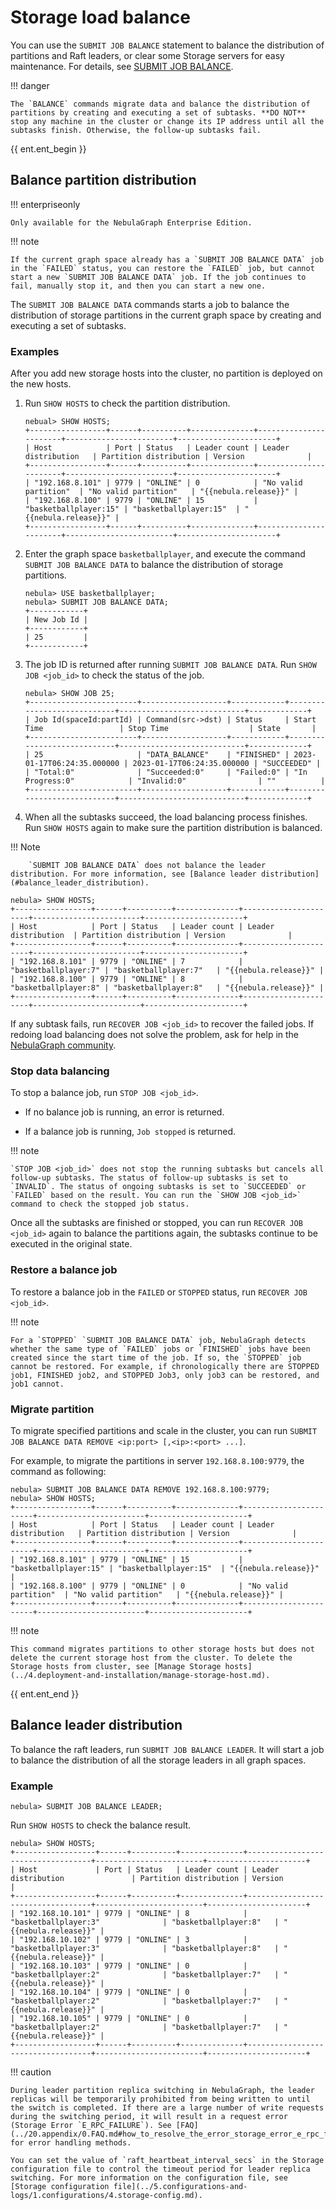 # Storage load balance

You can use the `SUBMIT JOB BALANCE` statement to balance the distribution of partitions and Raft leaders, or clear some Storage servers for easy maintenance. For details, see [SUBMIT JOB BALANCE](../synchronization-and-migration/2.balance-syntax.md).

!!! danger

    The `BALANCE` commands migrate data and balance the distribution of partitions by creating and executing a set of subtasks. **DO NOT** stop any machine in the cluster or change its IP address until all the subtasks finish. Otherwise, the follow-up subtasks fail.

{{ ent.ent_begin }}
## Balance partition distribution

!!! enterpriseonly

    Only available for the NebulaGraph Enterprise Edition.
    
!!! note

    If the current graph space already has a `SUBMIT JOB BALANCE DATA` job in the `FAILED` status, you can restore the `FAILED` job, but cannot start a new `SUBMIT JOB BALANCE DATA` job. If the job continues to fail, manually stop it, and then you can start a new one.

The `SUBMIT JOB BALANCE DATA` commands starts a job to balance the distribution of storage partitions in the current graph space by creating and executing a set of subtasks.

### Examples

After you add new storage hosts into the cluster, no partition is deployed on the new hosts.

1. Run `SHOW HOSTS` to check the partition distribution.

    ```ngql
    nebual> SHOW HOSTS;
    +-----------------+------+----------+--------------+-----------------------+------------------------+----------------------+
    | Host            | Port | Status   | Leader count | Leader distribution   | Partition distribution | Version              |
    +-----------------+------+----------+--------------+-----------------------+------------------------+----------------------+
    | "192.168.8.101" | 9779 | "ONLINE" | 0            | "No valid partition"  | "No valid partition"   | "{{nebula.release}}" |
    | "192.168.8.100" | 9779 | "ONLINE" | 15           | "basketballplayer:15" | "basketballplayer:15"  | "{{nebula.release}}" |
    +-----------------+------+----------+--------------+-----------------------+------------------------+----------------------+
    ```

2. Enter the graph space `basketballplayer`, and execute the command `SUBMIT JOB BALANCE DATA` to balance the distribution of storage partitions.

    ```ngql
    nebula> USE basketballplayer;
    nebula> SUBMIT JOB BALANCE DATA;
    +------------+
    | New Job Id |
    +------------+
    | 25         |
    +------------+
    ```

3. The job ID is returned after running `SUBMIT JOB BALANCE DATA`. Run `SHOW JOB <job_id>` to check the status of the job.

    ```ngql
    nebula> SHOW JOB 25;
    +------------------------+-------------------+------------+----------------------------+----------------------------+-------------+
    | Job Id(spaceId:partId) | Command(src->dst) | Status     | Start Time                 | Stop Time                  | State       |
    +------------------------+-------------------+------------+----------------------------+----------------------------+-------------+
    | 25                     | "DATA_BALANCE"    | "FINISHED" | 2023-01-17T06:24:35.000000 | 2023-01-17T06:24:35.000000 | "SUCCEEDED" |
    | "Total:0"              | "Succeeded:0"     | "Failed:0" | "In Progress:0"            | "Invalid:0"                | ""          |
    +------------------------+-------------------+------------+----------------------------+----------------------------+-------------+
    ```

4. When all the subtasks succeed, the load balancing process finishes. Run `SHOW HOSTS` again to make sure the partition distribution is balanced.

  !!! Note

        `SUBMIT JOB BALANCE DATA` does not balance the leader distribution. For more information, see [Balance leader distribution](#balance_leader_distribution).

  ```ngql
  nebula> SHOW HOSTS;
  +-----------------+------+----------+--------------+----------------------+------------------------+----------------------+
  | Host            | Port | Status   | Leader count | Leader distribution  | Partition distribution | Version              |
  +-----------------+------+----------+--------------+----------------------+------------------------+----------------------+
  | "192.168.8.101" | 9779 | "ONLINE" | 7            | "basketballplayer:7" | "basketballplayer:7"   | "{{nebula.release}}" |
  | "192.168.8.100" | 9779 | "ONLINE" | 8            | "basketballplayer:8" | "basketballplayer:8"   | "{{nebula.release}}" |
  +-----------------+------+----------+--------------+----------------------+------------------------+----------------------+
  ```

If any subtask fails, run `RECOVER JOB <job_id>` to recover the failed jobs. If redoing load balancing does not solve the problem, ask for help in the [NebulaGraph community](https://github.com/vesoft-inc/nebula/discussions).

### Stop data balancing

To stop a balance job, run `STOP JOB <job_id>`.

* If no balance job is running, an error is returned.

* If a balance job is running, `Job stopped` is returned.

!!! note

    `STOP JOB <job_id>` does not stop the running subtasks but cancels all follow-up subtasks. The status of follow-up subtasks is set to `INVALID`. The status of ongoing subtasks is set to `SUCCEEDED` or `FAILED` based on the result. You can run the `SHOW JOB <job_id>` command to check the stopped job status.

Once all the subtasks are finished or stopped, you can run `RECOVER JOB <job_id>` again to balance the partitions again, the subtasks continue to be executed in the original state.

### Restore a balance job

To restore a balance job in the `FAILED` or `STOPPED` status, run `RECOVER JOB <job_id>`.

!!! note

    For a `STOPPED` `SUBMIT JOB BALANCE DATA` job, NebulaGraph detects whether the same type of `FAILED` jobs or `FINISHED` jobs have been created since the start time of the job. If so, the `STOPPED` job cannot be restored. For example, if chronologically there are STOPPED job1, FINISHED job2, and STOPPED Job3, only job3 can be restored, and job1 cannot.

### Migrate partition

To migrate specified partitions and scale in the cluster, you can run `SUBMIT JOB BALANCE DATA REMOVE <ip:port> [,<ip>:<port> ...]`.

For example, to migrate the partitions in server `192.168.8.100:9779`, the command as following:

```ngql
nebula> SUBMIT JOB BALANCE DATA REMOVE 192.168.8.100:9779;
nebula> SHOW HOSTS;
+-----------------+------+----------+--------------+-----------------------+------------------------+----------------------+
| Host            | Port | Status   | Leader count | Leader distribution   | Partition distribution | Version              |
+-----------------+------+----------+--------------+-----------------------+------------------------+----------------------+
| "192.168.8.101" | 9779 | "ONLINE" | 15           | "basketballplayer:15" | "basketballplayer:15"  | "{{nebula.release}}" |
| "192.168.8.100" | 9779 | "ONLINE" | 0            | "No valid partition"  | "No valid partition"   | "{{nebula.release}}" |
+-----------------+------+----------+--------------+-----------------------+------------------------+----------------------+
```

!!! note

    This command migrates partitions to other storage hosts but does not delete the current storage host from the cluster. To delete the Storage hosts from cluster, see [Manage Storage hosts](../4.deployment-and-installation/manage-storage-host.md).

{{ ent.ent_end }}

<!-- 下面是注释内容
!!! danger

    The `BALANCE` commands migrates data and balances the distribution of partitions by creating and executing a set of subtasks. **DO NOT** stop any machine in the cluster or change its IP address until all the subtasks finish. Otherwise, the follow-up subtasks fail.

## Balance partition distribution

### Examples

After you add new storage hosts into the zone, no partition is deployed on the new hosts.

1. Add the three new storage hosts into a cluster, and add them respectively to the zone which the graph space `basketballplayer` belongs. For details about the Zone, see [Manage zone](../4.deployment-and-installation/5.zone.md).

  ```ngql
  nebual> ADD HOSTS 192.168.10.103:9779 INTO ZONE "zone1";
  nebual> ADD HOSTS 192.168.10.104:9779 INTO ZONE "zone2";
  nebual> ADD HOSTS 192.168.10.105:9779 INTO ZONE "zone3";
  ```

2. Run [`SHOW HOSTS`](../3.ngql-guide/7.general-query-statements/6.show/6.show-hosts.md) to check the partition distribution.

  ```ngql
  nebual> SHOW HOSTS;
  +------------------+------+----------+--------------+-----------------------------------+------------------------+----------------------+
  | Host             | Port | Status   | Leader count | Leader distribution               | Partition distribution | Version              |
  +------------------+------+----------+--------------+-----------------------------------+------------------------+----------------------+
  | "192.168.10.100" | 9779 | "ONLINE" | 4            | "basketballplayer:4"              | "basketballplayer:15"  | "{{nebula.release}}" |
  | "192.168.10.101" | 9779 | "ONLINE" | 8            | "basketballplayer:8"              | "basketballplayer:15"  | "{{nebula.release}}" |
  | "192.168.10.102" | 9779 | "ONLINE" | 3            | "basketballplayer:3"              | "basketballplayer:15"  | "{{nebula.release}}" |
  | "192.168.10.103" | 9779 | "ONLINE" | 0            | "No valid partition"              | "No valid partition"   | "{{nebula.release}}" |
  | "192.168.10.104" | 9779 | "ONLINE" | 0            | "No valid partition"              | "No valid partition"   | "{{nebula.release}}" |
  | "192.168.10.105" | 9779 | "ONLINE" | 0            | "No valid partition"              | "No valid partition"   | "{{nebula.release}}" |
  +------------------+------+----------+--------------+-----------------------------------+------------------------+----------------------+
  ```

1. Run `BALANCE IN ZONE` to start a job to balance the distribution of storage partitions in each zone in the current graph space. 

  ```ngql
  nebula> USE basketballplayer;
  nebula> BALANCE IN ZONE;
  +------------+
  | New Job Id |
  +------------+
  | 30         |
  +------------+
  ```

4. A BALANCE job ID is returned after running `BALANCE IN ZONE`. Run `SHOW JOB <job_id>` to check the status of the `BALANCE` job.

  ```ngql
  nebula> SHOW JOB 30;
  +-------------------------+--------------------------------------------+-------------+---------------------------------+---------------------------------+-------------+
  | Job Id(spaceId:partId)  | Command(src->dst)                          | Status      | Start Time                      | Stop Time                       | Error Code  |
  +-------------------------+--------------------------------------------+-------------+---------------------------------+---------------------------------+-------------+
  | 30                      | "DATA_BALANCE"                             | "FINISHED"  | "2022-01-12T02:27:00.000000000" | "2022-01-12T02:30:31.000000000" | "SUCCEEDED" |
  | "30, 23:1"              | "192.168.10.100:9779->192.168.10.103:9779" | "SUCCEEDED" | 2022-01-12T02:27:00.000000      | 2022-01-12T02:27:30.000000      | "SUCCEEDED" |
  | "30, 23:2"              | "192.168.10.100:9779->192.168.10.103:9779" | "SUCCEEDED" | 2022-01-12T02:27:00.000000      | 2022-01-12T02:27:01.000000      | "SUCCEEDED" |
  ......
  | "Total:21"              | "Succeeded:21"                             | "Failed:0"  | "In Progress:0"                 | "Invalid:0"                     | ""          |
  +-------------------------+--------------------------------------------+-------------+---------------------------------+---------------------------------+-------------+
  ```

5. When all the subtasks succeed, the load balancing process finishes. Run `SHOW HOSTS` again to make sure the partition distribution is balanced.

  !!! Note

        `BALANCE IN ZONE` does not balance the leader distribution. For more information, see [Balance leader distribution](#balance_leader_distribution).

  ```ngql
  nebula> SHOW HOSTS;
  +------------------+------+----------+--------------+-----------------------------------+------------------------+----------------------+
  | Host             | Port | Status   | Leader count | Leader distribution               | Partition distribution | Version              |
  +------------------+------+----------+--------------+-----------------------------------+------------------------+----------------------+
  | "192.168.10.100" | 9779 | "ONLINE" | 4            | "basketballplayer:4"              | "basketballplayer:8"   | "{{nebula.release}}" |
  | "192.168.10.101" | 9779 | "ONLINE" | 8            | "basketballplayer:8"              | "basketballplayer:8"   | "{{nebula.release}}" |
  | "192.168.10.102" | 9779 | "ONLINE" | 3            | "basketballplayer:3"              | "basketballplayer:8"   | "{{nebula.release}}" |
  | "192.168.10.103" | 9779 | "ONLINE" | 0            | "No valid partition"              | "basketballplayer:7"   | "{{nebula.release}}" |
  | "192.168.10.104" | 9779 | "ONLINE" | 0            | "No valid partition"              | "basketballplayer:7"   | "{{nebula.release}}" |
  | "192.168.10.105" | 9779 | "ONLINE" | 0            | "No valid partition"              | "basketballplayer:7"   | "{{nebula.release}}" |
  +------------------+------+----------+--------------+-----------------------------------+------------------------+----------------------+
  ```

If any subtask fails, run [`RECOVER JOB <job_id>`](../synchronization-and-migration/2.balance-syntax.md) to restart the balancing. If redoing load balancing does not solve the problem, ask for help in the [NebulaGraph community](https://github.com/vesoft-inc/nebula/discussions).

## Stop data balancing

To stop a balance task, run `STOP JOB <job_id>`.

* If no balance task is running, an error is returned.

* If a balance task is running, `Job stopped` is returned.

!!! note

    - `STOP JOB <job_id>` does not stop the running subtasks but cancels all follow-up subtasks. The status of follow-up subtasks is set to `INVALID`. The status of ongoing subtasks is set to `SUCCEEDED` or `FAILED` based on the result. You can run the `SHOW JOB <job_id>` command to check the stopped job status.
    - After terminate and restart, the job status is set to `QUEUE`. If the previous status of subtasks was `INVALID` or `FAILED`, the status set to `IN_PROGRESS`. If it was `IN_PROGRESS` or `SUCCEEDED`, the status remains unchanged.

Once all the subtasks are finished or stopped, you can run `RECOVER JOB <job_id>` again to balance the partitions again, the subtasks continue to be executed in the original state.

## Remove storage servers

To remove specified storage servers and scale in the Storage Service, you can run `BALANCE IN ZONE REMOVE <ip>:<port> [,<ip>:<port> ...]` command to clear specified storage servers, then run `DROP HOSTS <ip>:<port> [,<ip>:<port> ...]` command to remove specified storage servers.

### Example

To remove the following storage servers.

|IP address|Port|
|:---|:---|
|192.168.10.104|9779|
|192.168.10.105|9779|

1. Clear specified storage servers. The command as following:

  ```ngql
  nebula> BALANCE IN ZONE REMOVE 192.168.10.104:9779,192.168.10.105:9779;
  ```

2. After the job is complete, remove the specified Storage servers. The command as following:

  ```ngql
  nebula> DROP HOSTS 192.168.10.104:9779,192.168.10.105:9779;
  ```
-->
## Balance leader distribution

To balance the raft leaders, run `SUBMIT JOB BALANCE LEADER`. It will start a job to balance the distribution of all the storage leaders in all graph spaces.

### Example

```ngql
nebula> SUBMIT JOB BALANCE LEADER;
```

Run `SHOW HOSTS` to check the balance result.

```ngql
nebula> SHOW HOSTS;
+------------------+------+----------+--------------+-----------------------------------+------------------------+----------------------+
| Host             | Port | Status   | Leader count | Leader distribution               | Partition distribution | Version              |
+------------------+------+----------+--------------+-----------------------------------+------------------------+----------------------+
| "192.168.10.101" | 9779 | "ONLINE" | 8            | "basketballplayer:3"              | "basketballplayer:8"   | "{{nebula.release}}" |
| "192.168.10.102" | 9779 | "ONLINE" | 3            | "basketballplayer:3"              | "basketballplayer:8"   | "{{nebula.release}}" |
| "192.168.10.103" | 9779 | "ONLINE" | 0            | "basketballplayer:2"              | "basketballplayer:7"   | "{{nebula.release}}" |
| "192.168.10.104" | 9779 | "ONLINE" | 0            | "basketballplayer:2"              | "basketballplayer:7"   | "{{nebula.release}}" |
| "192.168.10.105" | 9779 | "ONLINE" | 0            | "basketballplayer:2"              | "basketballplayer:7"   | "{{nebula.release}}" |
+------------------+------+----------+--------------+-----------------------------------+------------------------+----------------------+
```

!!! caution

    During leader partition replica switching in NebulaGraph, the leader replicas will be temporarily prohibited from being written to until the switch is completed. If there are a large number of write requests during the switching period, it will result in a request error (Storage Error `E_RPC_FAILURE`). See [FAQ](../20.appendix/0.FAQ.md#how_to_resolve_the_error_storage_error_e_rpc_failure) for error handling methods.

    You can set the value of `raft_heartbeat_interval_secs` in the Storage configuration file to control the timeout period for leader replica switching. For more information on the configuration file, see [Storage configuration file](../5.configurations-and-logs/1.configurations/4.storage-config.md).
